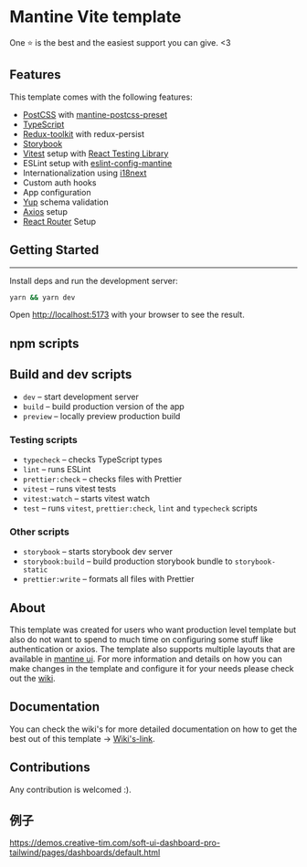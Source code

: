 # Mantine Vite template
One ⭐ is the best and the easiest support you can give. <3


## Features

This template comes with the following features:

- [PostCSS](https://postcss.org/) with [mantine-postcss-preset](https://mantine.dev/styles/postcss-preset)
- [TypeScript](https://www.typescriptlang.org/)
- [Redux-toolkit](https://redux-toolkit.js.org/) with redux-persist
- [Storybook](https://storybook.js.org/)
- [Vitest](https://vitest.dev/) setup with [React Testing Library](https://testing-library.com/docs/react-testing-library/intro)
- ESLint setup with [eslint-config-mantine](https://github.com/mantinedev/eslint-config-mantine)
- Internationalization using [i18next](https://www.i18next.com/)
- Custom auth hooks
- App configuration
- [Yup](https://www.npmjs.com/package/yup) schema validation
- [Axios](https://axios-http.com/docs/intro) setup
- [React Router](https://reactrouter.com/en/main) Setup

## Getting Started
___
Install deps and run the development server:

```bash
yarn && yarn dev
```
Open [http://localhost:5173](http://localhost:5173) with your browser to see the result.

## npm scripts

## Build and dev scripts

- `dev` – start development server
- `build` – build production version of the app
- `preview` – locally preview production build

### Testing scripts

- `typecheck` – checks TypeScript types
- `lint` – runs ESLint
- `prettier:check` – checks files with Prettier
- `vitest` – runs vitest tests
- `vitest:watch` – starts vitest watch
- `test` – runs `vitest`, `prettier:check`, `lint` and `typecheck` scripts

### Other scripts

- `storybook` – starts storybook dev server
- `storybook:build` – build production storybook bundle to `storybook-static`
- `prettier:write` – formats all files with Prettier

## About
This template was created for users who want production level template but also do not want to spend to much time on configuring some stuff like authentication or axios.
The template also supports multiple layouts that are available in [mantine ui](https://ui.mantine.dev/category/navbars/). For more information and details on how you can make changes in the template and configure it for your needs please check out the [wiki](https://github.com/auronvila/mantine-template/wiki).

## Documentation 
You can check the wiki's for more detailed documentation on how to get the best out of this template -> [Wiki's-link](https://github.com/auronvila/mantine-template/wiki).


## Contributions
Any contribution is welcomed :).



## 例子

https://demos.creative-tim.com/soft-ui-dashboard-pro-tailwind/pages/dashboards/default.html